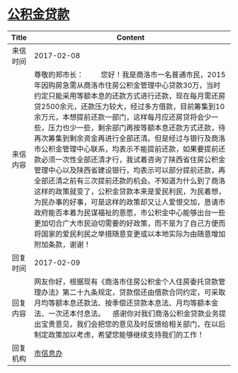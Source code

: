 # [公积金贷款](http://www.shangluo.gov.cn/zmhd/ldxxxx.jsp?urltype=leadermail.LeaderMailContentUrl&wbtreeid=1112&leadermailid=3979)

| Title |                                                                                                                                                                                                                              Content                                                                                                                                                                                                                              |
|:-----:|-------------------------------------------------------------------------------------------------------------------------------------------------------------------------------------------------------------------------------------------------------------------------------------------------------------------------------------------------------------------------------------------------------------------------------------------------------------------|
| 来信时间  | 2017-02-08                                                                                                                                                                                                                                                                                                                                                                                                                                                        |
| 来信内容  | 尊敬的郑市长：         您好！我是商洛市一名普通市民，2015年因购房急需从商洛市住房公积金管理中心贷款30万，当时约定只能采用等额本息的还款方式进行还款，现在每月需还房贷2500余元，还款压力较大，经过多方借款，目前筹集到10余万元，本想提前还款一部门，这样每月应还房贷将会少一些，压力也少一些，剩余部门再按等额本息还款方式还款，待再次筹集到剩余资金再进行全部还清。但是经过与银行及商洛市公积金管理中心联系，均表示不能提前还款，如果要提前还款必须一次性全部还清才行，我试着咨询了陕西省住房公积金管理中心以及陕西省建设银行，均表示可以部分提前还款，再全部还清之前有三次提前还款的机会。不知道为什么到了商洛这样的政策就变了，公积金贷款本来是爱民利民，为民着想，为民办事的好事，可是这样的政策却又让人爱恨交加，恳请市政府能否本着为民谋福祉的意愿，市公积金中心能够出台一些更加切合广大市民迫切需要的好政策，而不是为了自己方便而将国家的爱民利民之举措随意变更或以本地实际为由随意增加附加条款，谢谢！ |
| 回复时间  | 2017-02-09                                                                                                                                                                                                                                                                                                                                                                                                                                                        |
| 回复内容  | 网友你好，根据现有《商洛市住房公积金个人住房委托贷款管理办法》第二十九条规定，贷款偿还由借款合同约定，可采取月均等额本息还款法、按季偿还贷款本息法、月均等额本金法、一次还本付息法。    感谢你对我们商洛公积金贷款业务提出宝贵意见，我们会把您的意见及时反馈给相关部门，在以后制定政策加以考虑，希望您能够继续支持我们的工作！                                                                                                                                                                                                                                                                                                 |
| 回复机构  | [市信息办](../../category/agencies/市信息办.md)                                                                                                                                                                                                                                                                                                                                                                                                                           |